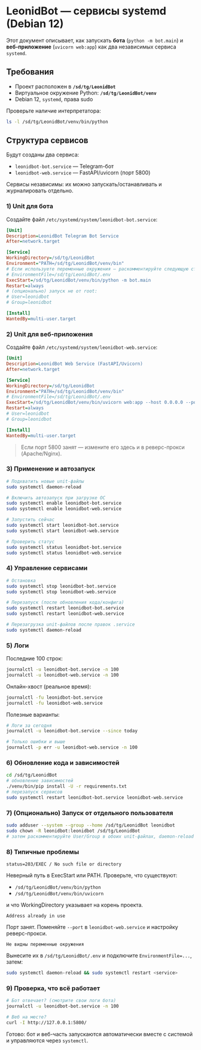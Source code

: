 # LeonidBot — сервисы systemd (Debian 12)

Этот документ описывает, как запускать **бота** (`python -m bot.main`) и **веб-приложение** (`uvicorn web:app`) как два независимых сервиса `systemd`.

## Требования

- Проект расположен в **`/sd/tg/LeonidBot`**
- Виртуальное окружение Python: **`/sd/tg/LeonidBot/venv`**
- Debian 12, `systemd`, права sudo

Проверьте наличие интерпретатора:
```bash
ls -l /sd/tg/LeonidBot/venv/bin/python
```

## Структура сервисов

Будут созданы два сервиса:

- `leonidbot-bot.service` — Telegram-бот
- `leonidbot-web.service` — FastAPI/uvicorn (порт 5800)

Сервисы независимы: их можно запускать/останавливать и журналировать отдельно.

### 1) Unit для бота

Создайте файл `/etc/systemd/system/leonidbot-bot.service`:

```ini
[Unit]
Description=LeonidBot Telegram Bot Service
After=network.target

[Service]
WorkingDirectory=/sd/tg/LeonidBot
Environment="PATH=/sd/tg/LeonidBot/venv/bin"
# Если используете переменные окружения — раскомментируйте следующую строку и создайте .env:
# EnvironmentFile=/sd/tg/LeonidBot/.env
ExecStart=/sd/tg/LeonidBot/venv/bin/python -m bot.main
Restart=always
# (опционально) запуск не от root:
# User=leonidbot
# Group=leonidbot

[Install]
WantedBy=multi-user.target
```

### 2) Unit для веб-приложения

Создайте файл `/etc/systemd/system/leonidbot-web.service`:

```ini
[Unit]
Description=LeonidBot Web Service (FastAPI/Uvicorn)
After=network.target

[Service]
WorkingDirectory=/sd/tg/LeonidBot
Environment="PATH=/sd/tg/LeonidBot/venv/bin"
# EnvironmentFile=/sd/tg/LeonidBot/.env
ExecStart=/sd/tg/LeonidBot/venv/bin/uvicorn web:app --host 0.0.0.0 --port 5800
Restart=always
# User=leonidbot
# Group=leonidbot

[Install]
WantedBy=multi-user.target
```

> Если порт 5800 занят — измените его здесь и в реверс-прокси (Apache/Nginx).

### 3) Применение и автозапуск

```bash
# Подхватить новые unit-файлы
sudo systemctl daemon-reload

# Включить автозапуск при загрузке ОС
sudo systemctl enable leonidbot-bot.service
sudo systemctl enable leonidbot-web.service

# Запустить сейчас
sudo systemctl start leonidbot-bot.service
sudo systemctl start leonidbot-web.service

# Проверить статус
sudo systemctl status leonidbot-bot.service
sudo systemctl status leonidbot-web.service
```

### 4) Управление сервисами

```bash
# Остановка
sudo systemctl stop leonidbot-bot.service
sudo systemctl stop leonidbot-web.service

# Перезапуск (после обновления кода/конфига)
sudo systemctl restart leonidbot-bot.service
sudo systemctl restart leonidbot-web.service

# Перезагрузка unit-файлов после правок .service
sudo systemctl daemon-reload
```

### 5) Логи

Последние 100 строк:

```bash
journalctl -u leonidbot-bot.service -n 100
journalctl -u leonidbot-web.service -n 100
```

Онлайн-хвост (реальное время):

```bash
journalctl -fu leonidbot-bot.service
journalctl -fu leonidbot-web.service
```

Полезные варианты:

```bash
# Логи за сегодня
journalctl -u leonidbot-bot.service --since today

# Только ошибки и выше
journalctl -p err -u leonidbot-web.service -n 100
```

### 6) Обновление кода и зависимостей

```bash
cd /sd/tg/LeonidBot
# обновление зависимостей
./venv/bin/pip install -U -r requirements.txt
# перезапуск сервисов
sudo systemctl restart leonidbot-bot.service leonidbot-web.service
```

### 7) (Опционально) Запуск от отдельного пользователя

```bash
sudo adduser --system --group --home /sd/tg/LeonidBot leonidbot
sudo chown -R leonidbot:leonidbot /sd/tg/LeonidBot
# затем раскомментируйте User/Group в обоих unit-файлах, daemon-reload и restart
```

### 8) Типичные проблемы

```
status=203/EXEC / No such file or directory
```

Неверный путь в ExecStart или PATH. Проверьте, что существуют:

- `/sd/tg/LeonidBot/venv/bin/python`
- `/sd/tg/LeonidBot/venv/bin/uvicorn`

и что WorkingDirectory указывает на корень проекта.

```
Address already in use
```

Порт занят. Поменяйте `--port` в `leonidbot-web.service` и настройку реверс-прокси.

```
Не видны переменные окружения
```

Вынесите их в `/sd/tg/LeonidBot/.env` и подключите `EnvironmentFile=...`, затем:

```bash
sudo systemctl daemon-reload && sudo systemctl restart <service>
```

### 9) Проверка, что всё работает

```bash
# Бот отвечает? (смотрите свои логи бота)
journalctl -u leonidbot-bot.service -n 100

# Веб на месте?
curl -I http://127.0.0.1:5800/
```

Готово: бот и веб-часть запускаются автоматически вместе с системой и управляются через `systemctl`.
